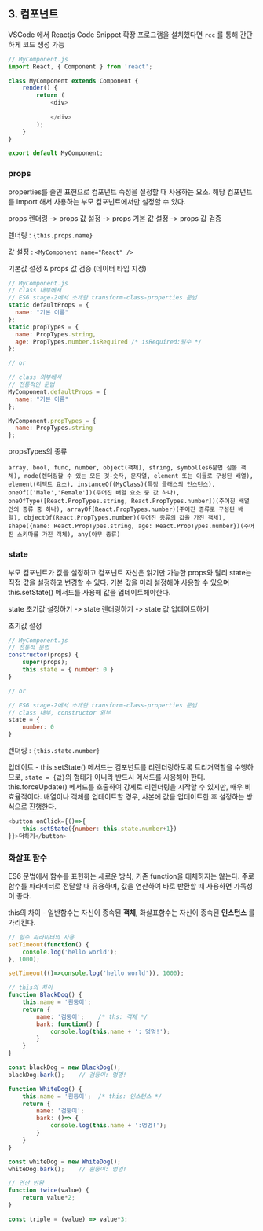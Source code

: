 ## 3. 컴포넌트

VSCode 에서 Reactjs Code Snippet 확장 프로그램을 설치했다면 `rcc` 를 통해 간단하게 코드 생성 가능

```javascript
// MyComponent.js
import React, { Component } from 'react';

class MyComponent extends Component {
    render() {
        return (
            <div>
                
            </div>
        );
    }
}

export default MyComponent;
```


### props

properties를 줄인 표현으로 컴포넌트 속성을 설정할 때 사용하는 요소. 해당 컴포넌트를 import 해서 사용하는 부모 컴포넌트에서만 설정할 수 있다.

props 렌더링 -> props 값 설정 -> props 기본 값 설정 -> props 값 검증


렌더링 : `{this.props.name}`

값 설정 : `<MyComponent name="React" />`

기본값 설정 & props 값 검증 (데이터 타입 지정)

```javascript
// MyComponent.js
// class 내부에서
// ES6 stage-2에서 소개한 transform-class-properties 문법
static defaultProps = {
  name: "기본 이름"
};
static propTypes = {
  name: PropTypes.string,
  age: PropTypes.number.isRequired /* isRequired:필수 */
};

// or

// class 외부에서
// 전통적인 문법
MyComponent.defaultProps = {
  name: "기본 이름"
};

MyComponent.propTypes = {
  name: PropTypes.string
};
```


propsTypes의 종류

	array, bool, func, number, object(객체), string, symbol(es6문법 심볼 객체), node(렌더링할 수 있는 모든 것-숫자, 문자열, element 또는 이들로 구성된 배열), element(리액트 요소), instanceOf(MyClass)(특정 클래스의 인스턴스), oneOf(['Male','Female'])(주어진 배열 요소 중 값 하나), oneOfType([React.PropTypes.string, React.PropTypes.number])(주어진 배열 안의 종류 중 하나), arrayOf(React.PropTypes.number)(주어진 종류로 구성된 배열), objectOf(React.PropTypes.number)(주어진 종류의 값을 가진 객체), shape({name: React.PropTypes.string, age: React.PropTypes.number})(주어진 스키마를 가진 객체), any(아무 종류)


### state

부모 컴포넌트가 값을 설정하고 컴포넌트 자신은 읽기만 가능한 props와 달리 state는 직접 값을 설정하고 변경할 수 있다. 기본 값을 미리 설정해야 사용할 수 있으며 this.setState() 메서드를 사용해 값을 업데이트해야한다.

state 초기값 설정하기 -> state 렌더링하기 -> state 값 업데이트하기


초기값 설정

```javascript
// MyComponent.js
// 전통적 문법
constructor(props) {
	super(props);
	this.state = { number: 0 }
}

// or

// ES6 stage-2에서 소개한 transform-class-properties 문법
// class 내부, constructor 외부
state = {
	number: 0
}
```

렌더링 : `{this.state.number}`

업데이트 - this.setState() 메서드는 컴포넌트를 리렌더링하도록 트리거역할을 수행하므로, `state = {값}`의 형태가 아니라 반드시 메서드를 사용해야 한다. this.forceUpdate() 메서드를 호출하여 강제로 리렌더링을 시작할 수 있지만, 매우 비효율적이다. 배열이나 객체를 업데이트할 경우, 사본에 값을 업데이트한 후 설정하는 방식으로 진행한다.

```javascript
<button onClick={()=>{
	this.setState({number: this.state.number+1})
}}>더하기</button>
```

### 화살표 함수

ES6 문법에서 함수를 표현하는 새로운 방식, 기존 function을 대체하지는 않는다. 주로 함수를 파라미터로 전달할 때 유용하며, 값을 연산하여 바로 반환할 때 사용하면 가독성이 좋다.

this의 차이 - 일반함수는 자신이 종속된 __객체__, 화살표함수는 자신이 종속된 __인스턴스__ 를 가리킨다.

```javascript
// 함수 파라미터의 사용
setTimeout(function() {
	console.log('hello world');
}, 1000);

setTimeout(()=>console.log('hello world')), 1000);
```

```javascript
// this의 차이
function BlackDog() {
	this.name = '흰둥이';
	return {
		name: '검둥이';	/* ths: 객체 */
		bark: function() {
			console.log(this.name + ': 멍멍!');
		}
	}
}

const blackDog = new BlackDog();
blackDog.bark();	// 검둥이: 멍멍!

function WhiteDog() {
	this.name = '흰둥이';	/* this: 인스턴스 */
	return {
		name: '검둥이';
		bark: ()=> {
			console.log(this.name + ':멍멍!');
		}
	}
}

const whiteDog = new WhiteDog();
whiteDog.bark();	// 흰둥이: 멍멍!
```

```javascript
// 연산 반환
function twice(value) {
	return value*2;
}

const triple = (value) => value*3;
```
